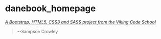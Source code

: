 # danebook_homepage

*[A Bootstrap, HTML5, CSS3 and SASS project from the Viking Code School](http://www.vikingcodeschool.com)*

>--Sampson Crowley